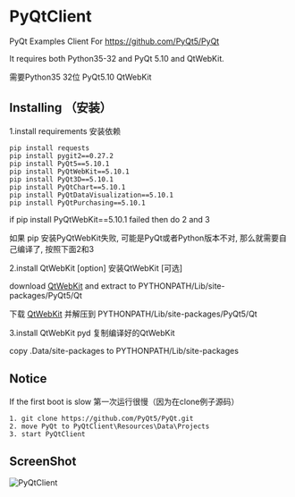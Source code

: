 # PyQtClient

PyQt Examples Client For https://github.com/PyQt5/PyQt

It requires both Python35-32 and PyQt 5.10 and QtWebKit.

需要Python35 32位 PyQt5.10 QtWebKit

## Installing （安装）

1.install requirements 安装依赖
```
pip install requests
pip install pygit2==0.27.2
pip install PyQt5==5.10.1
pip install PyQtWebKit==5.10.1
pip install PyQt3D==5.10.1
pip install PyQtChart==5.10.1
pip install PyQtDataVisualization==5.10.1
pip install PyQtPurchasing==5.10.1
```

if pip install PyQtWebKit==5.10.1 failed then do 2 and 3

如果 pip 安装PyQtWebKit失败, 可能是PyQt或者Python版本不对, 那么就需要自己编译了, 按照下面2和3

2.install QtWebKit [option]  安装QtWebKit [可选]

download [QtWebKit](https://github.com/annulen/webkit/releases/) and extract to PYTHONPATH/Lib/site-packages/PyQt5/Qt

下载 [QtWebKit](https://github.com/annulen/webkit/releases/) 并解压到 PYTHONPATH/Lib/site-packages/PyQt5/Qt

3.install QtWebKit pyd  复制编译好的QtWebKit

copy .Data/site-packages to PYTHONPATH/Lib/site-packages

## Notice

If the first boot is slow  第一次运行很慢（因为在clone例子源码）

    1. git clone https://github.com/PyQt5/PyQt.git
    2. move PyQt to PyQtClient\Resources\Data\Projects
    3. start PyQtClient

## ScreenShot

![PyQtClient](ScreenShot/PyQtClient.gif)